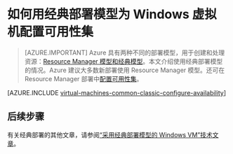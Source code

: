 <properties
	pageTitle="Windows 经典 VM 的可用性集 | Azure"
	description="通过 Azure 门户预览和 Azure PowerShell，使用经典部署模型为新的或现有的 Windows 虚拟机配置可用性集。"
	services="virtual-machines-windows"
	documentationCenter=""
	authors="cynthn"
	manager="timlt"
	editor=""
	tags="azure-service-management"/>

<tags
	ms.service="virtual-machines-windows"
	ms.workload="infrastructure-services"
	ms.tgt_pltfrm="vm-windows"
	ms.devlang="na"
	ms.topic="article"
	ms.date="09/27/2016"
	wacn.date="12/26/2016"
	ms.author="cynthn"/>

# 如何用经典部署模型为 Windows 虚拟机配置可用性集

> [AZURE.IMPORTANT] Azure 具有两种不同的部署模型，用于创建和处理资源：[Resource Manager 模型和经典模型](/documentation/articles/resource-manager-deployment-model/)。本文介绍使用经典部署模型的情况。Azure 建议大多数新部署使用 Resource Manager 模型。还可在 Resource Manager 部署中[配置可用性集](/documentation/articles/virtual-machines-windows-create-availability-set/)。

[AZURE.INCLUDE [virtual-machines-common-classic-configure-availability](../../includes/virtual-machines-common-classic-configure-availability.md)]

## 后续步骤

有关经典部署的其他文章，请参阅[“采用经典部署模型的 Windows VM”技术文章](/documentation/articles/virtual-machines-windows-index/)。

<!---HONumber=Mooncake_Quality_Review_1215_2016-->